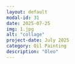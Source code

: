 ```yaml
---
layout: default
modal-id: 31
date: 2025-07-25
img: 1.jpg
alt: "collage"
project-date: July 2025
category: Oil Painting
description: "Oleo"
---
```

